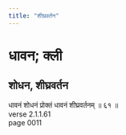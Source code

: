 ```yaml
---
title: "शीघ्रवर्तन"
---
```


# धावन; क्ली
## शोधन, शीघ्रवर्तन
धावनं शोधनं प्रोक्तं धावनं शीघ्रवर्तनम् ॥ ६१ ॥<br />verse 2.1.1.61<br />page 0011

